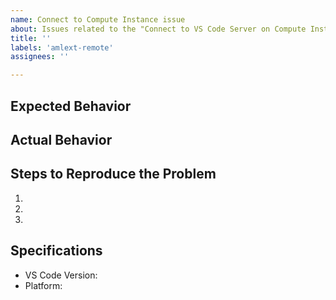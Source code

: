 ```yaml
---
name: Connect to Compute Instance issue
about: Issues related to the "Connect to VS Code Server on Compute Instance" feature
title: ''
labels: 'amlext-remote'
assignees: ''

---
```


## Expected Behavior


## Actual Behavior


## Steps to Reproduce the Problem

  1.
  1.
  1.

## Specifications

  - VS Code Version:
  - Platform:
